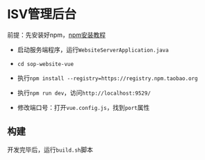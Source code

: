 # ISV管理后台

  前提：先安装好npm，[npm安装教程](https://blog.csdn.net/zhangwenwu2/article/details/52778521)

- 启动服务端程序，运行`WebsiteServerApplication.java`
- `cd sop-website-vue`
- 执行`npm install --registry=https://registry.npm.taobao.org`
- 执行`npm run dev`，访问`http://localhost:9529/`


- 修改端口号：打开`vue.config.js`，找到`port`属性

## 构建

开发完毕后，运行`build.sh`脚本